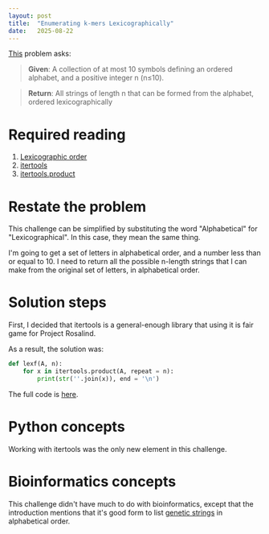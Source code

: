 ```yaml
---
layout: post
title:  "Enumerating k-mers Lexicographically"
date:   2025-08-22
---
```


[This](https://rosalind.info/problems/lexf/) problem asks:

> **Given**: A collection of at most 10 symbols defining an ordered alphabet, and a positive integer n (n≤10).

> **Return**: All strings of length n that can be formed from the alphabet, ordered lexicographically

<!--break-->

# Required reading
1. [Lexicographic order](https://en.wikipedia.org/wiki/Lexicographic_order)
2. [itertools](https://docs.python.org/3/library/itertools.html)
3. [itertools.product](https://docs.python.org/3/library/itertools.html#itertools.product)

# Restate the problem
This challenge can be simplified by substituting the word "Alphabetical" for "Lexicographical". In this case, they mean the same thing.

I'm going to get a set of letters in alphabetical order, and a number less than or equal to 10. I need to return all the possible n-length strings that I can make from the original set of letters, in alphabetical order.

# Solution steps
First, I decided that itertools is a general-enough library that using it is fair game for Project Rosalind.

As a result, the solution was:
```python
def lexf(A, n):
    for x in itertools.product(A, repeat = n):
        print(str(''.join(x)), end = '\n')
```
The full code is [here](https://github.com/rmbryan71/rosalind/blob/main/solution-code/lexf.py).

# Python concepts
Working with itertools was the only new element in this challenge. 

# Bioinformatics concepts
This challenge didn't have much to do with bioinformatics, except that the introduction mentions that it's good form to list [genetic strings](https://rosalind.info/glossary/genetic-string/) in alphabetical order.

